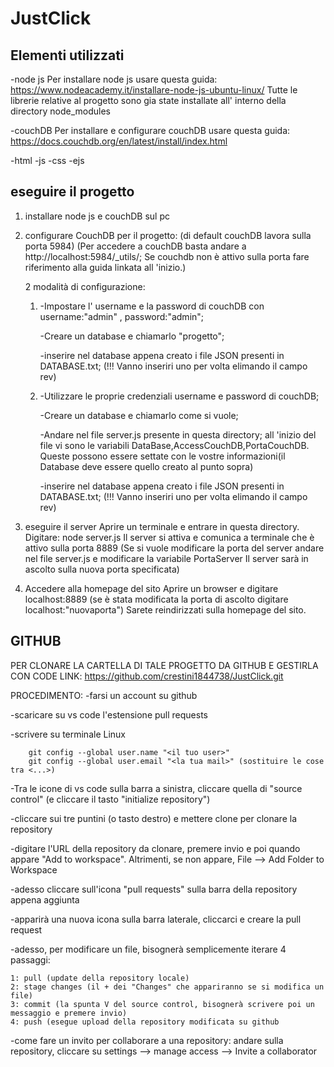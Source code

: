 # JustClick

## Elementi utilizzati
-node js 
Per installare node js usare questa guida: https://www.nodeacademy.it/installare-node-js-ubuntu-linux/
Tutte le librerie relative al progetto sono gia state installate all' interno della directory node_modules

-couchDB
Per installare e configurare couchDB usare questa guida: https://docs.couchdb.org/en/latest/install/index.html

-html
-js
-css
-ejs

## eseguire il progetto
1) installare node js e couchDB sul pc

2) configurare CouchDB per il progetto:
	(di default couchDB lavora sulla porta 5984)
	(Per accedere a couchDB basta andare a http://localhost:5984/_utils/;
	Se couchdb non è attivo sulla porta fare riferimento alla  guida linkata all 'inizio.)

	2 modalità di configurazione:

	1)
		-Impostare l' username e la password di couchDB con username:"admin" , password:"admin";

		-Creare un database e chiamarlo "progetto";

		-inserire nel database appena creato i file JSON presenti in DATABASE.txt;
		 (!!! Vanno inseriri uno per volta elimando il campo rev) 
	
	2)
		-Utilizzare le proprie credenziali username e password di couchDB;

		-Creare un database e chiamarlo come si vuole;

		-Andare nel file server.js presente in questa directory; 
		 all 'inizio del file vi sono le variabili DataBase,AccessCouchDB,PortaCouchDB.
		 Queste possono essere settate con le vostre informazioni(il Database deve essere quello creato al punto sopra)

		 -inserire nel database appena creato i file JSON presenti in DATABASE.txt;
		 (!!! Vanno inseriri uno per volta elimando il campo rev) 

3) eseguire il server
	Aprire un terminale e entrare in questa directory.
	Digitare: node server.js 
	Il server si attiva e comunica a terminale che è attivo sulla porta 8889
	(Se si vuole modificare la porta del server andare nel file server.js e modificare la variabile PortaServer
	 Il server sarà in ascolto sulla nuova porta specificata)

4) Accedere alla homepage del sito
	Aprire un browser e digitare localhost:8889
	(se è stata modificata la porta di ascolto digitare localhost:"nuovaporta")
	Sarete reindirizzati sulla homepage del sito.


## GITHUB
PER CLONARE LA CARTELLA DI TALE PROGETTO DA GITHUB E GESTIRLA CON CODE
LINK: https://github.com/crestini1844738/JustClick.git

PROCEDIMENTO:
-farsi un account su github

-scaricare su vs code l'estensione pull requests

-scrivere su terminale Linux

        git config --global user.name "<il tuo user>"  
        git config --global user.email "<la tua mail>" (sostituire le cose tra <...>)
      
-Tra le icone di vs code sulla barra a sinistra, cliccare quella di "source control" (e cliccare il tasto "initialize repository")

-cliccare sui tre puntini (o tasto destro) e mettere clone per clonare la repository

-digitare l'URL della repository da clonare, premere invio e poi quando appare "Add to workspace". Altrimenti, se non appare, File --> Add Folder to Workspace

-adesso cliccare sull'icona "pull requests" sulla barra della repository appena aggiunta

-apparirà una nuova icona sulla barra laterale, cliccarci e creare la pull request

-adesso, per modificare un file, bisognerà semplicemente iterare 4 passaggi:

	1: pull (update della repository locale)
	2: stage changes (il + dei "Changes" che appariranno se si modifica un file)
	3: commit (la spunta V del source control, bisognerà scrivere poi un messaggio e premere invio)
	4: push (esegue upload della repository modificata su github

-come fare un invito per collaborare a una repository: andare sulla repository, cliccare su settings --> manage access --> Invite a collaborator

